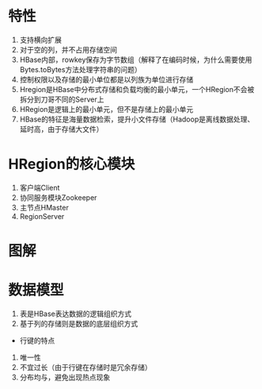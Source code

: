 # 特性

1. 支持横向扩展
2. 对于空的列，并不占用存储空间
3. HBase内部，rowkey保存为字节数组（解释了在编码时候，为什么需要使用Bytes.toBytes方法处理字符串的问题）
4. 控制权限以及存储的最小单位都是以列族为单位进行存储
5. Hregion是HBase中分布式存储和负载均衡的最小单元，一个HRegion不会被拆分到刀哥不同的Server上
6. HRegion是逻辑上的最小单元，但不是存储上的最小单元
7. HBase的特征是海量数据检索，提升小文件存储（Hadoop是离线数据处理、延时高，由于存储大文件）

# HRegion的核心模块

1. 客户端Client
2. 协同服务模块Zookeeper
3. 主节点HMaster
4. RegionServer

# 图解

# 数据模型

1. 表是HBase表达数据的逻辑组织方式
2. 基于列的存储则是数据的底层组织方式

- 行键的特点

1. 唯一性
2. 不宜过长（由于行键在存储时是冗余存储）
3. 分布均与，避免出现热点现象



